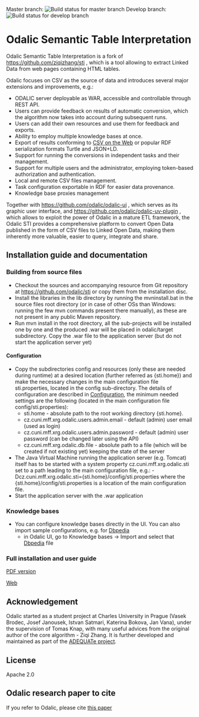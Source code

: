 Master branch: ![Build status for master branch](https://api.travis-ci.org/odalic/sti.svg?branch=master) Develop branch: ![Build status for develop branch](https://api.travis-ci.org/odalic/sti.svg?branch=develop)

# Odalic Semantic Table Interpretation

Odalic Semantic Table Interpretation is a fork of https://github.com/ziqizhang/sti , which is a tool allowing to extract Linked Data from web pages containing HTML tables.

Odalic focuses on CSV as the source of data and introduces several major extensions and improvements, e.g.:
- ODALIC server deployable as WAR, accessible and controllable through REST API.
- Users can provide feedback on results of automatic conversion, which the algorithm now takes into account during subsequent runs.
- Users can add their own resources and use them for feedback and exports.
- Ability to employ multiple knowledge bases at once.
- Export of results conforming to [CSV on the Web](https://www.w3.org/2013/csvw/wiki/Main_Page) or popular RDF serialization formats Turtle and JSON+LD.
- Support for running the conversions in independent tasks and their management.
- Support for multiple users and the administrator, employing token-based authorization and authentication.
- Local and remote CSV files management.
- Task configuration exportable in RDF for easier data provenance.
- Knowledge base proxies management

Together with https://github.com/odalic/odalic-ui , which serves as its graphic user interface, and https://github.com/odalic/odalic-uv-plugin , which allows to exploit the power of Odalic in a mature ETL framework, the Odalic STI provides a comprehensive platform to convert Open Data published in the form of CSV files to Linked Open Data, making them inherently more valuable, easier to query, integrate and share.


## Installation guide and documentation

### Building from source files
- Checkout the sources and accompanying resource from Git repository at https://github.com/odalic/sti or copy them from the installation disc.
- Install the libraries in the lib directory by running the mvninstall.bat in the source files root directory (or in case of other OSs than Windows: running the few mvn commands present there manually), as these are not present in any public Maven repository.
- Run mvn install in the root directory, all the sub-projects will be installed one by one and the produced .war will be placed in odalic/target subdirectory. Copy the .war file to the application server (but do not start the application server yet)

#### Configuration 
- Copy the subdirectories config and resources (only these are needed during runtime) at a desired location (further referred as {sti.home}) and make the necessary changes in the main configuration file sti.properties, located in the config sub-directory. The details of configuration are described in [Configuration](https://odalic.github.io/documentation/Configuration_76975474.html), the minimum needed settings are the following (located in the main configuration file config/sti.properties):
  - sti.home - absolute path to the root working directory {sti.home}.
  - cz.cuni.mff.xrg.odalic.users.admin.email - default (admin) user email (used as login)
  - cz.cuni.mff.xrg.odalic.users.admin.password - default (admin) user password (can be changed later using the API)
  - cz.cuni.mff.xrg.odalic.db.file - absolute path to a file (which will be created if not existing yet) keeping the state of the server
- The Java Virtual Machine running the application server (e.g. Tomcat) itself has to be started with a system property cz.cuni.mff.xrg.odalic.sti set to a path leading to the main configuration file, e.g.: -Dcz.cuni.mff.xrg.odalic.sti={sti.home}/config/sti.properties
where the {sti.home}/config/sti.properties is a location of the main configuration file.
- Start the application server with the .war application

### Knowledge bases
- You can configure knowledge bases directly in the UI. You can also import sample configurations, e.g. for [Dbpedia](https://github.com/odalic/sti/blob/develop/resources/sampleknowledgebases/dbpedia.ttl)
  - in Odalic UI, go to Knowledge bases -> Import and select that [Dbpedia](https://github.com/odalic/sti/blob/develop/resources/sampleknowledgebases/dbpedia.ttl) file

### Full installation and user guide

[PDF version](https://odalic.github.io/download/ODALIC.Project.Documentation.pdf)

[Web](https://odalic.github.io/)

## Acknowledgement
Odalic started as a student project at Charles University in Prague (Vasek Brodec, Josef Janousek, Istvan Satmari, Katerina Bokova, Jan Vana), under the supervision of Tomas Knap, with many useful advices from the original author of the core algorithm - Ziqi Zhang. It is further developed and maintained as part of the [ADEQUATe project](http://adequate.at). 

## License
Apache 2.0

## Odalic research paper to cite
If you refer to Odalic, please cite [this paper](http://dblp.uni-trier.de/rec/bibtex/conf/semweb/Knap17)

